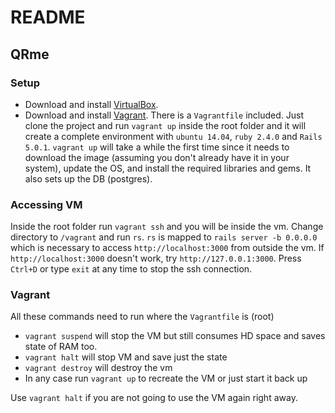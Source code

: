 # README

## QRme

### Setup
* Download and install [VirtualBox](https://www.virtualbox.org/wiki/Downloads).
* Download and install [Vagrant](https://www.vagrantup.com/downloads.html).
There is a `Vagrantfile` included.
Just clone the project and run `vagrant up` inside the root folder and it will
create a complete environment with `ubuntu 14.04`, `ruby 2.4.0` and `Rails 5.0.1`.
`vagrant up` will take a while the first time since it needs to download the image
(assuming you don't already have it in your system), update the OS, and install
the required libraries and gems. It also sets up the DB (postgres).

### Accessing VM
Inside the root folder run `vagrant ssh` and you will be inside the vm.
Change directory to `/vagrant` and run `rs`. `rs` is mapped to
`rails server -b 0.0.0.0` which is necessary to access `http://localhost:3000`
from outside the vm. If `http://localhost:3000` doesn't work, try `http://127.0.0.1:3000`.
Press `Ctrl+D` or type `exit` at any time to stop the ssh connection.

### Vagrant
All these commands need to run where the `Vagrantfile` is (root)
* `vagrant suspend` will stop the VM but still consumes HD space and saves state of RAM too.
* `vagrant halt` will stop VM and save just the state
* `vagrant destroy` will destroy the vm
* In any case run `vagrant up` to recreate the VM or just start it back up

Use `vagrant halt` if you are not going to use the VM again right away.
